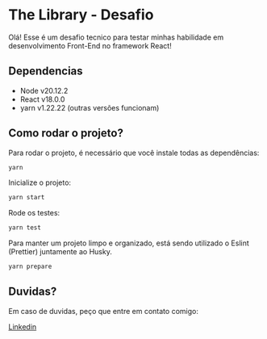# The Library - Desafio

Olá! Esse é um desafio tecnico para testar minhas habilidade em desenvolvimento Front-End no framework React!

## Dependencias

- Node v20.12.2
- React v18.0.0
- yarn v1.22.22 (outras versões funcionam)

## Como rodar o projeto?

Para rodar o projeto, é necessário que você instale todas as dependências:

```bash
yarn
```

Inicialize o projeto:

```bash
yarn start
```

Rode os testes:
```bash
yarn test
```

Para manter um projeto limpo e organizado, está sendo utilizado o Eslint (Prettier) juntamente ao Husky.

```bash
yarn prepare
```

## Duvidas?

Em caso de duvidas, peço que entre em contato comigo:

[Linkedin](https://www.linkedin.com/in/robert-freire-085b94163/)


